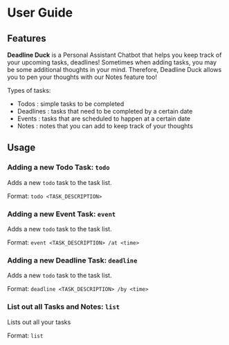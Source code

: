 # User Guide

## Features 
**Deadline Duck** is a Personal Assistant Chatbot 
that helps you keep track of your upcoming 
tasks, deadlines! Sometimes when adding tasks, you may be some 
additional thoughts in your mind. Therefore, Deadline Duck allows you 
to pen your thoughts with our Notes feature too!

Types of tasks:
* Todos : simple tasks to be completed
* Deadlines : tasks that need to be completed by a certain date
* Events : tasks that are scheduled to happen at a certain date
* Notes : notes that you can add to keep track of your thoughts

## Usage

### Adding a new Todo Task: `todo`

Adds a new `todo` task to the task list.

Format: `todo <TASK_DESCRIPTION>`

### Adding a new Event Task: `event`

Adds a new `todo` task to the task list.

Format: `event <TASK_DESCRIPTION> /at <time>`

### Adding a new Deadline Task: `deadline`

Adds a new `todo` task to the task list.

Format: `deadline <TASK_DESCRIPTION> /by <time>`

### List out all Tasks and Notes: `list`

Lists out all your tasks

Format: `list`


[//]: # (Describe the action and its outcome.)

[//]: # ()
[//]: # (Example of usage: )

[//]: # ()
[//]: # (`keyword &#40;optional arguments&#41;`)

[//]: # ()
[//]: # (Expected outcome:)

[//]: # ()
[//]: # (Description of the outcome.)

[//]: # ()
[//]: # (```)

[//]: # (expected output)

[//]: # (```)
